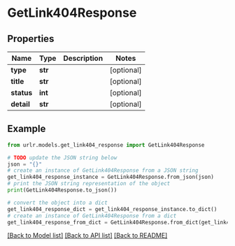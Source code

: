 # GetLink404Response


## Properties

Name | Type | Description | Notes
------------ | ------------- | ------------- | -------------
**type** | **str** |  | [optional] 
**title** | **str** |  | [optional] 
**status** | **int** |  | [optional] 
**detail** | **str** |  | [optional] 

## Example

```python
from urlr.models.get_link404_response import GetLink404Response

# TODO update the JSON string below
json = "{}"
# create an instance of GetLink404Response from a JSON string
get_link404_response_instance = GetLink404Response.from_json(json)
# print the JSON string representation of the object
print(GetLink404Response.to_json())

# convert the object into a dict
get_link404_response_dict = get_link404_response_instance.to_dict()
# create an instance of GetLink404Response from a dict
get_link404_response_from_dict = GetLink404Response.from_dict(get_link404_response_dict)
```
[[Back to Model list]](../README.md#documentation-for-models) [[Back to API list]](../README.md#documentation-for-api-endpoints) [[Back to README]](../README.md)


